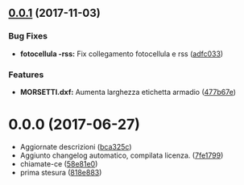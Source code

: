 <a name="0.0.1"></a>
## [0.0.1](https://gitlab.com/eca-automs/schematics/MC-HOL24/compare/v0.0.0...v0.0.1) (2017-11-03)


### Bug Fixes

* **fotocellula -rss:** Fix collegamento fotocellula e rss ([adfc033](https://gitlab.com/eca-automs/schematics/MC-HOL24/commit/adfc033))


### Features

* **MORSETTI.dxf:** Aumenta larghezza etichetta armadio ([477b67e](https://gitlab.com/eca-automs/schematics/MC-HOL24/commit/477b67e))



<a name="0.0.0"></a>
# 0.0.0 (2017-06-27)

* Aggiornate descrizioni ([bca325c](https://gitlab.com/eca-automs/schematics/MC-HOL24/commit/bca325c))
* Aggiunto changelog automatico, compilata licenza. ([7fe1799](https://gitlab.com/eca-automs/schematics/MC-HOL24/commit/7fe1799))
* chiamate-ce ([58e81e0](https://gitlab.com/eca-automs/schematics/MC-HOL24/commit/58e81e0))
* prima stesura ([818e883](https://gitlab.com/eca-automs/schematics/MC-HOL24/commit/818e883))



